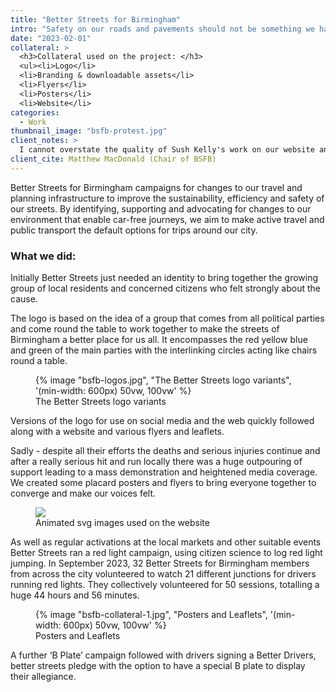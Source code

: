 ```yaml
---
title: "Better Streets for Birmingham"
intro: "Safety on our roads and pavements should not be something we have to campaign for, sadly though we do. "
date: "2023-02-01"
collateral: >
  <h3>Collateral used on the project: </h3>
  <ul><li>Logo</li>
  <li>Branding & downloadable assets</li>
  <li>Flyers</li>
  <li>Posters</li>
  <li>Website</li>
categories:
  - Work
thumbnail_image: "bsfb-protest.jpg"
client_notes: >
  I cannot overstate the quality of Sush Kelly's work on our website and other promotional material. Without this there is no way we would have enjoyed the significant successes we have achieved as a group this year. His eye for design, finesse and attention to detail are matched only by his diligence, work ethic and seemingly endless patience when faced with barrages of last minute requests. He is without doubt one of the loveliest, kindest and most accomodating people with whom i've ever had the pleasure of working.
client_cite: Matthew MacDonald (Chair of BSFB)
---
```


Better Streets for Birmingham campaigns for changes to our travel and planning infrastructure to improve the sustainability, efficiency and safety of our streets. By identifying, supporting and advocating for changes to our environment that enable car-free journeys, we aim to make active travel and public transport the default options for trips around our city.

### What we did:

Initially Better Streets just needed an identity to bring together the growing group of local residents and concerned citizens who felt strongly about the cause.

The logo is based on the idea of a group that comes from all political parties and come round the table to work together to make the streets of Birmingham a better place for us all. It encompasses the red yellow blue and green of the main parties with the interlinking circles acting like chairs round a table.

<figure class="torn-paper">
      {% image "bsfb-logos.jpg", "The Better Streets logo variants", '(min-width: 600px) 50vw, 100vw' %}
   <figcaption>The Better Streets logo variants</figcaption>
</figure>

Versions of the logo for use on social media and the web quickly followed along with a website  and various flyers and leaflets.

Sadly - despite all their efforts the deaths and serious injuries continue and after a really serious hit and run locally there was a huge outpouring of support leading to a mass demonstration and heightened media coverage. We created some placard posters and flyers to bring everyone together to converge and make our voices felt. 

<figure class="simple-image">
    <img src="/img/metro2-1.svg"/>
   <figcaption>Animated svg images used on the website</figcaption>
</figure>

As well as regular activations at the local markets and other suitable events Better Streets ran a red light campaign, using citizen science to log red light jumping. In September 2023, 32 Better Streets for Birmingham members from across the city volunteered to watch 21 different junctions for drivers running red lights. They collectively volunteered for 50 sessions, totalling a huge 44 hours and 56 minutes.

<figure class="torn-paper">
      {% image "bsfb-collateral-1.jpg", "Posters and Leaflets", '(min-width: 600px) 50vw, 100vw' %}
   <figcaption>Posters and Leaflets</figcaption>
</figure>

A further ‘B Plate’ campaign followed with drivers signing a Better Drivers, better streets pledge with the option to have a special B plate to display their allegiance.
